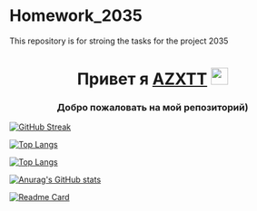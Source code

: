 # Homework_2035
This repository is for stroing the tasks for the project 2035



<h1 align="center">Привет я <a href="https://daniilshat.ru/" target="_blank">AZXTT</a> 
<img src="https://github.com/blackcater/blackcater/raw/main/images/Hi.gif" height="30"/></h1>
<h3 align="center">Добро пожаловать на мой репозиторий)</h3>

[![GitHub Streak](https://streak-stats.demolab.com/?user=AZXTT&theme=highcontrast)](https://git.io/streak-stats)

[![Top Langs](https://github-readme-stats.vercel.app/api/top-langs/?username=AZXTT&layout=compact)](https://github.com/anuraghazra/github-readme-stats)

[![Top Langs](https://github-readme-stats.vercel.app/api/top-langs/?username=AZXTT)](https://github.com/anuraghazra/github-readme-stats)

[![Anurag's GitHub stats](https://github-readme-stats.vercel.app/api?username=AZXTT&theme=midnight-purple)](https://github.com/anuraghazra/github-readme-stats)

[![Readme Card](https://github-readme-stats.vercel.app/api/pin/?username=AZXTT&repo=github-readme-stats)](https://github.com/anuraghazra/github-readme-stats)





